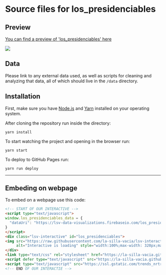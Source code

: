 Source files for los_presidenciables
=====

## Preview

[You can find a preview of 'los_presidenciables' here](https://la-silla-vacia.github.io/los_presidenciables)

![](https://raw.githubusercontent.com/la-silla-vacia/los_presidenciables/master/dev/screenshot.png)

## Data
Please link to any external data used, as well as scripts for cleaning and analyzing that data, all of which should live in the `/data` directory.

## Installation
First, make sure you have [Node.js](https://nodejs.org/) and [Yarn](https://yarnpkg.com/en/) installed on your operating system.

After cloning the repository run inside the directory:
```
yarn install
```

To start watching the project and opening in the browser run:
```
yarn start
```

To deploy to GitHub Pages run:
```
yarn run deploy
```

---

## Embeding on webpage
To embed on a webpage use this code:
```html
<!-- START OF OUR INTERACTIVE -->
<script type="text/javascript">
window.los_presidenciables_data = {
  "dataUri": "https://lsv-data-visualizations.firebaseio.com/los_presidenciables.json"
}
</script>
<div class="lsv-interactive" id="los_presidenciables">
<img src="https://raw.githubusercontent.com/la-silla-vacia/lsv-interactive/master/misc/lsvi-loading.gif"
     alt="Interactive is loading" style="width:100%;max-width: 320px;margin: 4em auto;display: block;">
</div>
<link type="text/css" rel="stylesheet" href="https://la-silla-vacia.github.io/los_presidenciables/styles.css" />
<script defer type="text/javascript" src="https://la-silla-vacia.github.io/los_presidenciables/script.js"></script>
<script type="text/javascript" src="https://ssl.gstatic.com/trends_nrtr/1328_RC04/embed_loader.js"></script>
<!-- END OF OUR INTERACTIE -->
```
